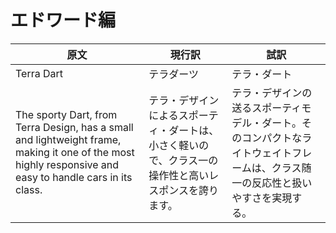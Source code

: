 # エドワード編

| 原文                                                                                                                                                       | 現行訳                                                 | 試訳                                                                |
| -------------------------------------------------------------------------------------------------------------------------------------------------------- | --------------------------------------------------- | ----------------------------------------------------------------- |
| Terra Dart                                                                                                                                               | テラダーツ                                               | テラ・ダート                                                            |
| The sporty Dart, from Terra Design, has a small and lightweight frame, making it one of the most highly responsive and easy to handle cars in its class. | テラ・デザインによるスポーティ・ダートは、小さく軽いので、クラス一の操作性と高いレスポンスを誇ります。 | テラ・デザインの送るスポーティモデル・ダート。そのコンパクトなライトウェイトフレームは、クラス随一の反応性と扱いやすさを実現する。 |
